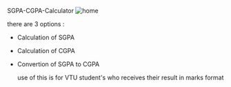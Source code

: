 SGPA-CGPA-Calculator
![home](https://github.com/aspoorna24/SGPA-CGPA-Calculator/assets/69906063/cbb9c516-fb79-43a5-b5ef-a736052f6eb6)

there are 3 options :
- Calculation of SGPA
- Calculation of CGPA
- Convertion of SGPA to CGPA

  use of this is for VTU student's who receives their result in marks format
